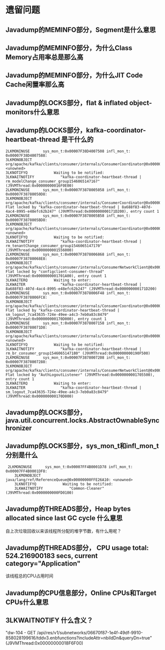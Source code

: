 # 遗留问题

## Javadump的MEMINFO部分，Segment是什么意思
## Javadump的MEMINFO部分，为什么Class Memory占用率总是那么高

## Javadump的MEMINFO部分，为什么JIT Code Cache闲置率那么高

## Javadump的LOCKS部分，flat & inflated object-monitors什么意思

## Javadump的LOCKS部分，kafka-coordinator-heartbeat-thread 是干什么的

    2LKMONINUSE      sys_mon_t:0x00007F38D4007508 infl_mon_t: 0x00007F38D4007588:
    3LKMONOBJECT       org/apache/kafka/clients/consumer/internals/ConsumerCoordinator@0x00000005C091AA00: <unowned>
    3LKNOTIFYQ            Waiting to be notified:
    3LKWAITNOTIFY            "kafka-coordinator-heartbeat-thread | rm_modelChange_consumer_group1546065147167" (J9VMThread:0x00000000016F0E00)
    2LKMONINUSE      sys_mon_t:0x00007F3878005058 infl_mon_t: 0x00007F38780050D8:
    3LKMONOBJECT       org/apache/kafka/clients/consumer/internals/ConsumerCoordinator@0x00000005FB6233D8: Flat locked by "kafka-coordinator-heartbeat-thread | 8a688f83-407d-4ac4-8995-e48efc62b247" (J9VMThread:0x000000000171D200), entry count 1
    2LKMONINUSE      sys_mon_t:0x00007F3878005B58 infl_mon_t: 0x00007F3878005BD8:
    3LKMONOBJECT       org/apache/kafka/clients/consumer/internals/ConsumerCoordinator@0x00000005C091AC30: <unowned>
    3LKNOTIFYQ            Waiting to be notified:
    3LKWAITNOTIFY            "kafka-coordinator-heartbeat-thread | rm_tenantChange_consumer_group1546065147170" (J9VMThread:0x0000000001556000)
    2LKMONINUSE      sys_mon_t:0x00007F3878006868 infl_mon_t: 0x00007F38780068E8:
    3LKMONOBJECT       org/apache/kafka/clients/consumer/internals/ConsumerNetworkClient@0x00000005FB623350: Flat locked by "configclient-consumer-thread" (J9VMThread:0x0000000001701A00), entry count 1
    3LKWAITERQ            Waiting to enter:
    3LKWAITER                "kafka-coordinator-heartbeat-thread | 8a688f83-407d-4ac4-8995-e48efc62b247" (J9VMThread:0x000000000171D200)
    2LKMONINUSE      sys_mon_t:0x00007F3878006F48 infl_mon_t: 0x00007F3878006FC8:
    3LKMONOBJECT       org/apache/kafka/clients/consumer/internals/ConsumerCoordinator@0x00000005FB63AC50: Flat locked by "kafka-coordinator-heartbeat-thread | sm_logout_7ca43635-724e-49ee-a4c3-7eb0a83c8479" (J9VMThread:0x000000000170D000), entry count 1
    2LKMONINUSE      sys_mon_t:0x00007F3878007158 infl_mon_t: 0x00007F38780071D8:
    3LKMONOBJECT       org/apache/kafka/clients/consumer/internals/ConsumerCoordinator@0x00000005C091AE60: <unowned>
    3LKNOTIFYQ            Waiting to be notified:
    3LKWAITNOTIFY            "kafka-coordinator-heartbeat-thread | rm_br_consumer_group1546065147180" (J9VMThread:0x000000000190F500)
    2LKMONINUSE      sys_mon_t:0x00007F3878007208 infl_mon_t: 0x00007F3878007288:
    3LKMONOBJECT       org/apache/kafka/clients/consumer/internals/ConsumerNetworkClient@0x00000005FB63ABC8: Flat locked by "AuthLogoutListener" (J9VMThread:0x0000000001705500), entry count 1
    3LKWAITERQ            Waiting to enter:
    3LKWAITER                "kafka-coordinator-heartbeat-thread | sm_logout_7ca43635-724e-49ee-a4c3-7eb0a83c8479" (J9VMThread:0x000000000170D000)
    
    
    
## Javadump的LOCKS部分，java.util.concurrent.locks.AbstractOwnableSynchronizer

## Javadump的LOCKS部分，sys_mon_t和infl_mon_t分别是什么
     2LKMONINUSE      sys_mon_t:0x00007FF4B0001D78 infl_mon_t: 0x00007FF4B0001DF8:
        3LKMONOBJECT       java/lang/ref/ReferenceQueue@0x00000000FFE26A10: <unowned>
        3LKNOTIFYQ            Waiting to be notified:
        3LKWAITNOTIFY            "Common-Cleaner" (J9VMThread:0x0000000000FD0100)
        
        
## Javadump的THREADS部分，Heap bytes allocated since last GC cycle 什么意思

自上次垃圾回收以来该线程所分配的堆字节数，有什么用呢？

## Javadump的THREADS部分， CPU usage total: 524.216900183 secs, current category="Application" 

该线程总的CPU占用时间

## Javadump的CPU信息部分，Online CPUs和Target CPUs什么意思


## 3LKWAITNOTIFY 什么含义？    

 "dw-104 - GET /api/res/v1/subnetworks/06670f87-1e4f-49df-9910-858028199616/tddv3.enbfunctions?includeAttr=nbiIdDn&queryDn=true" (J9VMThread:0x00000000018F6F00)